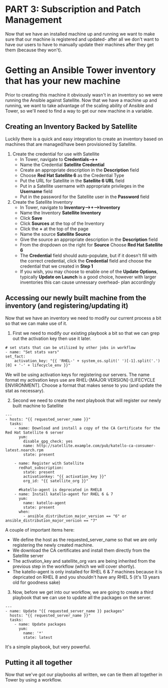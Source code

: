 # PART 3: Subscription and Patch Management
Now that we have an installed machine up and running we want to make sure that our machine is registered and updated- after all we don't want to have our users to have to manually update their machines after they get them (because they won't).

# Getting an Ansible Tower inventory that has your new machine
Prior to creating this machine it obviously wasn't in an inventory so we were running the Ansible against Satellite.  Now that we have a machine up and running, we want to take advantage of the scaling ability of Ansible and Tower, so we'll need to find a way to get our new machine in a variable.

## Creating an Inventory Backed by Satellite
Luckily there is a quick and easy integration to create an inventory based on machines that are managed/have been provisioned by Satellite.

1. Create the credential for use with Satellite
   * In Tower, navigate to **Credentials-->+**
   * Name the Credential **Satellite Credential**
   * Create an appropriate description in the **Description** field
   * Choose **Red Hat Satellite 6** as the Credential Type
   * Put the URL for Satellite in the **Satellite 6 URL** field
   * Put in a Satellite username with appropriate privileges in the **Username** field
   * Put in the password for the Satellite user in the **Password** field
2. Create the Satellite Inventory
   * In Tower, navigate to **Inventory-->+-->Inventory**
   * Name the Inventory **Satellite Inventory**
   * Click **Save**
   * Click **Sources** at the top of the Inventory
   * Click the **+** at the top of the page
   * Name the source **Satellite Source**
   * Give the source an appropriate description in the **Description** field
   * From the dropdown on the right for **Source** Choose **Red Hat Satellite 6**
   * The **Credential** field should auto-populate, but if it doesn't fill with the correct credential, click the **Credential** field and choose the credential that we created in **Step 1**
   * If you wish, you may choose to enable one of the **Update Options**, typically **Update on Launch** is a good choice, however with larger inventories this can cause unnessary overhead- plan accordingly   

## Accessing our newly built machine from the inventory (and registering/updating it)
Now that we have an inventory we need to modify our current process a bit so that we can make use of it.

1. First we need to modify our existing playbook a bit so that we can grep out the activation key then use it later.
```
# set stats that can be utilized by other jobs in workflow
- name: "Set stats vars"
set_fact:
    activation_key: "{{ 'RHEL-' + system_os.split(' ')[-1].split('.')[0] + '-' + lifecycle_env }}"
```

We will be using activation keys for registering our servers.  The name format my activation keys use are RHEL-[MAJOR VERSION]-[LIFECYCLE ENVIRONMENT].  Choose a format that makes sense to you (and update the stat as necessary).

2. Second we need to create the next playbook that will register our newly built machine to Satellite

```
---
- hosts: "{{ requested_server_name }}"
  tasks:
    - name: Download and install a copy of the CA Certificate for the Red Hat Satellite 6 server
      yum:
        disable_gpg_check: yes
        name: http://satellite.example.com/pub/katello-ca-consumer-latest.noarch.rpm
        state: present

    - name: Register with Satellite
      redhat_subscription:
        state: present
        activationkey: "{{ activation_key }}"
        org_id: "{{ satellite_org }}"

      #katello-agent is deprecated in RHEL8
    - name: Install katello-agent for RHEL 6 & 7
      yum:
        name: katello-agent
        state: present
      when:
        - ansible_distribution_major_version == "6" or ansible_distribution_major_version == "7"
```

A couple of important items here:
  - We define the host as the requested_server_name so that we are only registering the newly created machine.
  - We download the CA certificates and install them directly from the Satellite server
  - The activation_key and satellite_org vars are being inherited from the previous step in the workflow (which we will cover shortly).
  - The katello-agent is only installed for RHEL 6 & 7 machines because it is depricated on RHEL 8 and you shouldn't have any RHEL 5 (it's 13 years old for goodness sake)

3. Now, before we get into our workflow, we are going to create a third playbook that we can use to update all the packages on the server.

```
---
- name: Update "{{ requested_server_name }} packages"
  hosts: "{{ requested_server_name }}"
  tasks:
    - name: Update packages
      yum:
        name: '*'
        state: latest
```
It's a simple playbook, but very powerful.


## Putting it all together
Now that we've got our playbooks all written, we can tie them all together in Tower by using a workflow.



